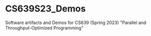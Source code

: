 # CS639S23_Demos
Software artifacts and Demos for CS639 (Spring 2023) "Parallel and Throughput-Optimized Programming"
